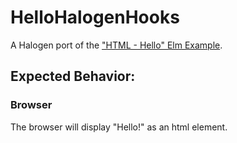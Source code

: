 # HelloHalogenHooks

A Halogen port of the ["HTML - Hello" Elm Example](https://elm-lang.org/examples).

## Expected Behavior:

### Browser

The browser will display "Hello!" as an html element.
